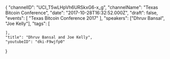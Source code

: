 {
    "channelID": "UCI_T5wLHpVh6URSkxG6-x_g",
    "channelName": "Texas Bitcoin Conference",
    "date": "2017-10-28T16:32:52.000Z",
    "draft": false,
    "events": [
        "Texas Bitcoin Conference 2017"
    ],
    "speakers": ["Dhruv Bansal", "Joe Kelly"],
    "tags": [

    ],
    "title": "Dhruv Bansal and Joe Kelly",
    "youtubeID": "dki-F9wjfp0"
}
